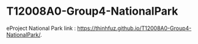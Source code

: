 # T12008A0-Group4-NationalPark
eProject National Park
link : https://thinhfuz.github.io/T12008A0-Group4-NationalPark/.

